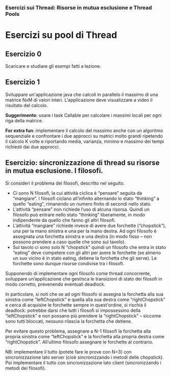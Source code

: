 ### Esercizi sui Thread: Risorse in mutua esclusione e Thread Pools
# Esercizi su pool di Thread
## Esercizio 0
Scaricare e studiare gli esempi fatti a lezione.

## Esercizio 1
Sviluppare un'applicazione java che calcoli in parallelo il massimo di una matrice NxM di valori interi. L'applicazione deve visualizzare a video il risultato del calcolo.

**Suggerimento**: usare i task Callable per calcolare i massimi locali per ogni riga della matrice.

**For extra fun**: implementare il calcolo del massimo anche con un algoritmo sequenziale e confrontare i due approcci su matrici molto grandi ripetendo il calcolo K volte e riportando media, varianza, minimo e massimo dei tempi richiesti dai due approcci.

## Esercizio: sincronizzazione di thread su risorse in mutua esclusione. I filosofi.
Si consideri il problema dei filosofi, descritto nel seguito.

- Ci sono N filosofi, la cui attività ciclica è “pensare” seguita da “mangiare”. I filosofi ciclano all’infinito alternando lo stato “thinking” a quello “eating”, rimanendo un numero finito di secondi nello stato.
- L’attività “pensare” non richiede l’uso di alcuna risorsa. Quindi un filosofo può entrare nello stato “thinking” liberamente, in modo indipendente da quello che fanno gli altri filosofi.
- L’attività “mangiare” richiede invece di avere due forchette (“chopstick”), una per la mano sinistra e una per la mano destra. Ad ogni filosofo è assegnata una forchetta sinistra e una destra (in modo fisso – non possono prendere a caso quelle che sono sul tavolo).
- Sul tavolo ci sono solo N “chopstick” quindi un filosofo che entra in stato “eating” deve competere con gli altri per avere le forchette (se almeno un suo vicino è in stato eating, detiene la forchetta che gli serve). Le forchette sono dunque risorse condivise tra i filosofi.

Supponendo di implementare ogni filosofo come thread concorrente, sviluppare un’applicazione che gestisca le transizioni di stato dei filosofi in modo corretto, prevenendo eventuali deadlock.

In particolare, si noti che se ad ogni filosofo si assegna la forchetta alla sua sinistra come “leftChopstick” e quella alla sua destra come “rightChopstick” e cerca di acquisire le forchette sempre in quest'ordine, si rischia il deadlock: potrebbe darsi che tutti i filosofi si impossessino della “leftChopstick” e non possano più prendere la “rightChopstick” – siccome sono tutti bloccati, nessuno rilascia la forchetta che detiene.

Per evitare questo problema, assegnare a N-1 filosofi la forchetta alla propria sinistra come “leftChopstick” e la forchetta alla propria destra come “rightChopstick”. All’ultimo filosofo assegnare le forchette al contrario.

NB: implementare il tutto (potete fare le prove con N=3) con sincronizzazione lato server (cioè sincronizzando i metodi delle chopstick). Poi implementare il tutto con sincronizzazione lato client (sincronizzando i metodi dei filosofi).